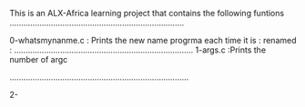 This is an ALX-Africa learning project that contains the following funtions
............................................................................

0-whatsmynanme.c		: Prints the new name progrma each time it is
				: renamed
				:
..............................................................................
1-args.c			:Prints the number of argc

..............................................................................

2-